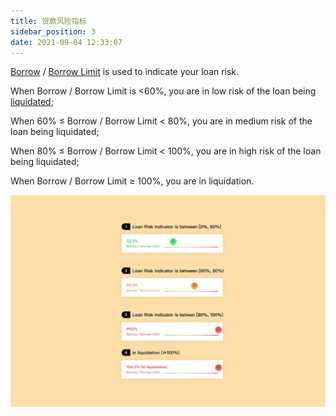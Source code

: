 ```yaml
---
title: 贷款风险指标
sidebar_position: 3
date: 2021-09-04 12:33:07
---
```


[Borrow](./glossary) / [Borrow Limit](./glossary) is used to indicate your loan risk.

When Borrow / Borrow Limit is <60%, you are in low risk of the loan being [liquidated](./glossary);

When 60% ≤ Borrow / Borrow Limit < 80%, you are in medium risk of the loan being liquidated;

When 80% ≤ Borrow / Borrow Limit < 100%, you are in high risk of the loan being liquidated;

When Borrow / Borrow Limit ≥ 100%, you are in liquidation.

![](../assets/risk.jpg)
